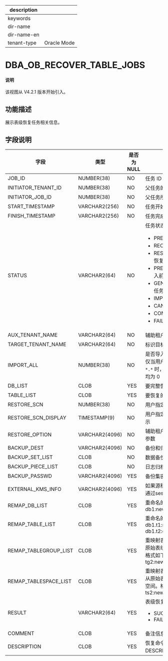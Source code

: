 |description||
|---|---|
|keywords||
|dir-name||
|dir-name-en||
|tenant-type|Oracle Mode|

# DBA_OB_RECOVER_TABLE_JOBS

<main id="notice" type='explain'>
  <h4>说明</h4>
  <p>该视图从 V4.2.1 版本开始引入。</p>
</main>

## 功能描述

展示表级恢复任务相关信息。

## 字段说明

| **字段** | **类型** | **是否为 NULL** | **描述** |
| --- | --- | --- | --- |
| JOB_ID | NUMBER(38) | NO | 任务 ID |
| INITIATOR_TENANT_ID | NUMBER(38) | NO | 父任务的租户 ID |
| INITIATOR_JOB_ID | NUMBER(38) | NO | 父任务所属的 JOB ID |
| START_TIMESTAMP | VARCHAR2(256) | NO | 任务开始时租户当前时间 |
| FINISH_TIMESTAMP | VARCHAR2(256) | NO | 任务完成时租户当前时间 |
| STATUS | VARCHAR2(64) | NO | 任务状态，包含：<ul><li>PREPARE: 任务初始化阶段  </li><li>RECOVERING：恢复中 </li><li>RESTORE_AUX_TENANT：恢复辅助租户 </li><li>PRECHECK_IMPORT： 导入前检查 </li><li>GEN_IMPORT_JOB：导入任务初始化 </li><li>IMPORTING：表导入中 </li><li> CANCELING：任务取消中</li><li>COMPLETED：任务完成 </li><li>FAILED：任务失败 </li></ul> |
| AUX_TENANT_NAME | VARCHAR2(64) | NO | 辅助租户名 |
| TARGET_TENANT_NAME | VARCHAR2(64) | NO | 标识目标租户名 |
| IMPORT_ALL | NUMBER(38) | NO | 是否导入整个租户下所有的表。仅当用户指定 `RECOVER TABLE *.*` 时，该值为 1， 其他场景值均为 0 |
| DB_LIST | CLOB | YES | 要完整恢复的库 |
| TABLE_LIST | CLOB | YES | 要恢复的表 |
| RESTORE_SCN | NUMBER(38) | NO | 用户指定的恢复位点 |
| RESTORE_SCN_DISPLAY | TIMESTAMP(9) | NO | 用户指定的恢复位点的时间戳表示 |
| RESTORE_OPTION | VARCHAR2(4096) | NO | 辅助租户依赖的 restore_option 参数 |
| BACKUP_DEST | VARCHAR2(4096) | NO | 备份和归档路径 |
| BACKUP_SET_LIST | CLOB | NO | 数据备份路径 |
| BACKUP_PIECE_LIST | CLOB | NO | 日志归档路径 |
| BACKUP_PASSWD | VARCHAR2(4096) | YES | 备份集密码 |
| EXTERNAL_KMS_INFO | VARCHAR2(4096) | YES | 如果源租户有设置秘钥托管，需通过session配置此项。 |
| REMAP_DB_LIST | CLOB | YES | 重命名的库。格式如下：db1:new_db1, db2:newdb2 |
| REMAP_TABLE_LIST | CLOB | YES | 重命名的表。格式如下：db1.t1:new_t1, db1.t2:db2.new_t2 |
| REMAP_TABLEGROUP_LIST | CLOB | YES | 重映射表组的列表，可以将表从原始表组重新映射到目标表组。格式如下：tg1:new_tg1, tg2:new_tg2 |
| REMAP_TABLESPACE_LIST | CLOB | YES | 重映射表空间的列表，可以将表从原始表空间重新映射到目标表空间。格式如下：ts1:new_ts1, ts2:new_ts2 |
| RESULT | VARCHAR2(64) | YES | 表级恢复任务的结果：<ul><li>SUCCESS  </li><li>FAIL </li></ul> |
| COMMENT | CLOB | YES | 备注信息 |
| DESCRIPTION | CLOB | YES | 恢复命令里指定的 DESCRIPTION 信息 |
